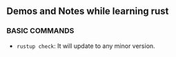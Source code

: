 ## Demos and Notes while learning rust ##
### BASIC COMMANDS ###
- `rustup check`: It will update to any minor version.